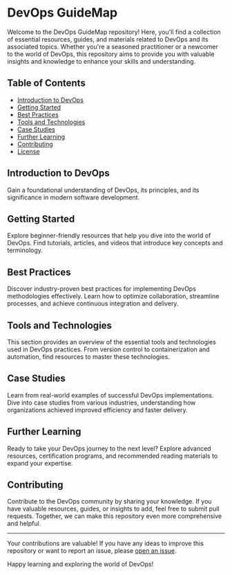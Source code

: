 # DevOps GuideMap

Welcome to the DevOps GuideMap repository! Here, you'll find a collection of essential resources, guides, and materials related to DevOps and its associated topics. Whether you're a seasoned practitioner or a newcomer to the world of DevOps, this repository aims to provide you with valuable insights and knowledge to enhance your skills and understanding.

## Table of Contents

- [Introduction to DevOps](#introduction-to-devops)
- [Getting Started](#getting-started)
- [Best Practices](#best-practices)
- [Tools and Technologies](#tools-and-technologies)
- [Case Studies](#case-studies)
- [Further Learning](#further-learning)
- [Contributing](#contributing)
- [License](#license)

## Introduction to DevOps

Gain a foundational understanding of DevOps, its principles, and its significance in modern software development.

## Getting Started

Explore beginner-friendly resources that help you dive into the world of DevOps. Find tutorials, articles, and videos that introduce key concepts and terminology.

## Best Practices

Discover industry-proven best practices for implementing DevOps methodologies effectively. Learn how to optimize collaboration, streamline processes, and achieve continuous integration and delivery.

## Tools and Technologies

This section provides an overview of the essential tools and technologies used in DevOps practices. From version control to containerization and automation, find resources to master these technologies.

## Case Studies

Learn from real-world examples of successful DevOps implementations. Dive into case studies from various industries, understanding how organizations achieved improved efficiency and faster delivery.

## Further Learning

Ready to take your DevOps journey to the next level? Explore advanced resources, certification programs, and recommended reading materials to expand your expertise.

## Contributing

Contribute to the DevOps community by sharing your knowledge. If you have valuable resources, guides, or insights to add, feel free to submit pull requests. Together, we can make this repository even more comprehensive and helpful.

---

Your contributions are valuable! If you have any ideas to improve this repository or want to report an issue, please [open an issue](link-to-issue-tracker).

Happy learning and exploring the world of DevOps!
